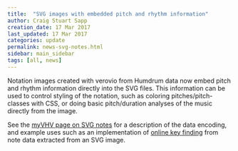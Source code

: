 ```yaml
---
title:  "SVG images with embedded pitch and rhythm information"
author: Craig Stuart Sapp
creation_date: 17 Mar 2017
last_updated: 17 Mar 2017
categories: update
permalink: news-svg-notes.html
sidebar: main_sidebar
tags: [all, news]
---
```


Notation images created with verovio from Humdrum data now
embed pitch and rhythm information directly into the SVG files.
This information can be used to control styling of the notation, such as
coloring pitches/pitch-classes with CSS, or doing basic pitch/duration
analyses of the music directly from the image.

See the [myVHV page on SVG notes](/myvhv/svg_notes) for a description
of the data encoding, and example uses such as an implementation of
[online key finding](/myvhv/svg_notes/#key-analysis-directly-from-svg-images)
from note data extracted from an SVG image.



